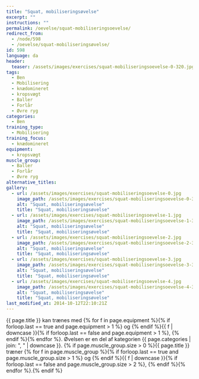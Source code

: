 ```yaml
---
title: "Squat, mobiliseringsøvelse"
excerpt: ""
instructions: ""
permalink: /oevelse/squat-mobiliseringsoevelse/
redirect_from:
  - /node/598
  - /oevelse/squat-mobiliseringsøvelse/
id: 598
language: da
header:
  teaser: /assets/images/exercises/squat-mobiliseringsoevelse-0-320.jpg
tags:
  - Ben
  - Mobilisering
  - knædomineret
  - kropsvægt
  - Baller
  - Forlår
  - Øvre ryg
categories:
  - Ben
training_type:
  - Mobilisering
training_focus:
  - knædomineret
equipment:
  - kropsvægt
muscle_group:
  - Baller
  - Forlår
  - Øvre ryg
alternative_titles:
gallery:
  - url: /assets/images/exercises/squat-mobiliseringsoevelse-0.jpg
    image_path: /assets/images/exercises/squat-mobiliseringsoevelse-0-320.jpg
    alt: "Squat, mobiliseringsøvelse"
    title: "Squat, mobiliseringsøvelse"
  - url: /assets/images/exercises/squat-mobiliseringsoevelse-1.jpg
    image_path: /assets/images/exercises/squat-mobiliseringsoevelse-1-320.jpg
    alt: "Squat, mobiliseringsøvelse"
    title: "Squat, mobiliseringsøvelse"
  - url: /assets/images/exercises/squat-mobiliseringsoevelse-2.jpg
    image_path: /assets/images/exercises/squat-mobiliseringsoevelse-2-320.jpg
    alt: "Squat, mobiliseringsøvelse"
    title: "Squat, mobiliseringsøvelse"
  - url: /assets/images/exercises/squat-mobiliseringsoevelse-3.jpg
    image_path: /assets/images/exercises/squat-mobiliseringsoevelse-3-320.jpg
    alt: "Squat, mobiliseringsøvelse"
    title: "Squat, mobiliseringsøvelse"
  - url: /assets/images/exercises/squat-mobiliseringsoevelse-4.jpg
    image_path: /assets/images/exercises/squat-mobiliseringsoevelse-4-320.jpg
    alt: "Squat, mobiliseringsøvelse"
    title: "Squat, mobiliseringsøvelse"
last_modified_at: 2014-10-12T22:10:21Z
---
```

{{ page.title }} kan trænes med {% for f in page.equipment %}{% if forloop.last == true and page.equipment > 1 %} og {% endif %}{{ f | downcase  }}{% if forloop.last == false and page.equipment > 1 %}, {% endif %}{% endfor %}. Øvelsen er en del af kategorien {{ page.categories | join: ", " | downcase }}. {% if page.muscle_group.size > 0 %}{{ page.title }} træner {% for f in page.muscle_group %}{% if forloop.last == true and page.muscle_group.size > 1 %} og {% endif %}{{ f | downcase }}{% if forloop.last == false and page.muscle_group.size > 2 %}, {% endif %}{% endfor %}.{% endif %}
